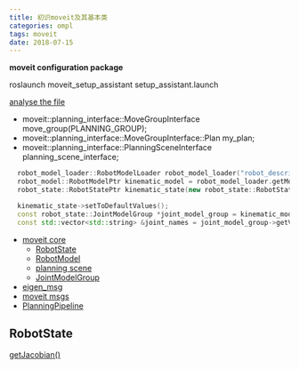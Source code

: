 ```yaml
---
title: 初识moveit及其基本类
categories: ompl
tags: moveit
date: 2018-07-15
---
```


**moveit configuration package**

roslaunch moveit_setup_assistant setup_assistant.launch

[analyse the file](https://www.ncnynl.com/archives/201612/1138.html)

- moveit::planning_interface::MoveGroupInterface move_group(PLANNING_GROUP);
- moveit::planning_interface::MoveGroupInterface::Plan my_plan;
- moveit::planning_interface::PlanningSceneInterface planning_scene_interface;

```c++
  robot_model_loader::RobotModelLoader robot_model_loader("robot_description");
  robot_model::RobotModelPtr kinematic_model = robot_model_loader.getModel();
  robot_state::RobotStatePtr kinematic_state(new robot_state::RobotState(kinematic_model));

  kinematic_state->setToDefaultValues();
  const robot_state::JointModelGroup *joint_model_group = kinematic_model->getJointModelGroup("right_arm");
  const std::vector<std::string> &joint_names = joint_model_group->getVariableNames();
```

- [moveit core](http://docs.ros.org/kinetic/api/moveit_core/html/namespacemoveit_1_1core.html)
    - [RobotState](http://docs.ros.org/kinetic/api/moveit_core/html/classmoveit_1_1core_1_1RobotState.html)
    - [RobotModel](http://docs.ros.org/kinetic/api/moveit_core/html/classmoveit_1_1core_1_1RobotModel.html)
    - [planning scene](https://github.com/ros-planning/moveit/tree/kinetic-devel/moveit_core/planning_scene)
    - [JointModelGroup](http://docs.ros.org/kinetic/api/moveit_core/html/joint__model__group_8h_source.html)
- [eigen_msg](http://docs.ros.org/jade/api/eigen_conversions/html/eigen__msg_8h.html)
- [moveit msgs](https://github.com/ros-planning/moveit_msgs/tree/kinetic-devel/msg)
- [PlanningPipeline](http://docs.ros.org/jade/api/moveit_ros_planning/html/classplanning__pipeline_1_1PlanningPipeline.html)

## RobotState

[getJacobian()](http://docs.ros.org/jade/api/moveit_core/html/robot__state_8cpp_source.html#l01098)


     